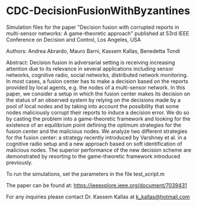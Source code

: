 # CDC-DecisionFusionWithByzantines
 Simulation files for the paper "Decision fusion with corrupted reports in multi-sensor networks: A game-theoretic approach" published at 53rd IEEE Conference on Decision and Control, Los Angeles, USA

 Authors: Andrea Abrardo, Mauro Barni, Kassem Kallas, Benedetta Tondi

Abstract: Decision fusion in adversarial setting is receiving increasing attention due to its relevance in several applications including sensor networks, cognitive radio, social networks, distributed network monitoring. In most cases, a fusion center has to make a decision based on the reports provided by local agents, e.g. the nodes of a multi-sensor network. In this paper, we consider a setup in which the fusion center makes its decision on the status of an observed system by relying on the decisions made by a pool of local nodes and by taking into account the possibility that some nodes maliciously corrupt their reports to induce a decision error. We do so by casting the problem into a game-theoretic framework and looking for the existence of an equilibrium point defining the optimum strategies for the fusion center and the malicious nodes. We analyze two different strategies for the fusion center: a strategy recently introduced by Varshney et al. in a cognitive radio setup and a new approach based on soft identification of malicious nodes. The superior performance of the new decision scheme are demonstrated by resorting to the game-theoretic framework introduced previously.

To run the simulations, set the parameters in the file test_script.m

The paper can be found at: https://ieeexplore.ieee.org/document/7039431

For any inquiries please contact Dr. Kassem Kallas at k_kallas@hotmail.com
